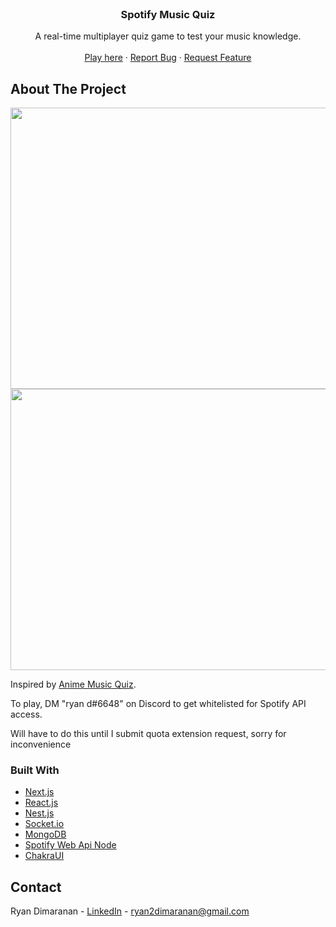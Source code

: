 <div id="top"></div>
<!--
*** Thanks for checking out the Best-README-Template. If you have a suggestion
*** that would make this better, please fork the repo and create a pull request
*** or simply open an issue with the tag "enhancement".
*** Don't forget to give the project a star!
*** Thanks again! Now go create something AMAZING! :D
-->

<!-- PROJECT LOGO -->
<br />
<div align="center">
<!--   <a href="https://github.com/github_username/repo_name">
    <img src="images/logo.png" alt="Logo" width="80" height="80">
  </a> -->

<h3 align="center">Spotify Music Quiz</h3>

  <p align="center">
    A real-time multiplayer quiz game to test your music knowledge.
    <br />    
    <br />
    <a href="https://smq-p.herokuapp.com/">Play here</a>
    ·
    <a href="https://github.com/ryannd/smq/issues">Report Bug</a>
    ·
    <a href="https://github.com/ryannd/smq/issues">Request Feature</a>
  </p>
</div>

<!-- ABOUT THE PROJECT -->
## About The Project

<img src="https://i.imgur.com/MTovYSA.png" width="960" height="450"/>
<img src="https://i.imgur.com/038ApIE.png" width="960" height="450"/>

Inspired by [Anime Music Quiz](https://animemusicquiz.com/).

To play, DM "ryan d#6648" on Discord to get whitelisted for Spotify API access. 

Will have to do this until I submit quota extension request, sorry for inconvenience

### Built With

* [Next.js](https://nextjs.org/)
* [React.js](https://reactjs.org/)
* [Nest.js](https://nestjs.com/)
* [Socket.io](https://socket.io/)
* [MongoDB](https://www.mongodb.com/)
* [Spotify Web Api Node](https://github.com/thelinmichael/spotify-web-api-node)
* [ChakraUI](https://chakra-ui.com/)

<!-- CONTACT -->
## Contact

Ryan Dimaranan - [LinkedIn](https://www.linkedin.com/in/ryan-dimaranan/) - ryan2dimaranan@gmail.com

